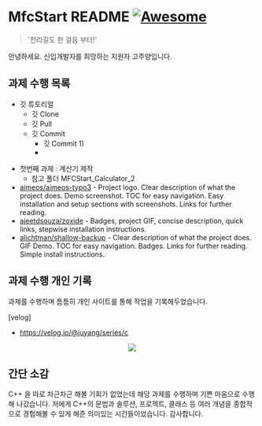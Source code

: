 # MfcStart README [![Awesome](https://cdn.jsdelivr.net/gh/sindresorhus/awesome@d7305f38d29fed78fa85652e3a63e154dd8e8829/media/badge.svg)](https://github.com/sindresorhus/awesome#readme)
>  '천리길도 한 걸음 부터!' 

안녕하세요. 신입개발자를 희망하는 지원자 고주양입니다.

## 과제 수행 목록

* 깃 튜토리얼
  * 깃 Clone
  * 깃 Pull
  * 깃 Commit
    * 깃 Commit 1)
    * 
- 첫번째 과제 : 계산기 제작
  - 참고 폴더 MFCStart_Calculator_2
- [aimeos/aimeos-typo3](https://github.com/aimeos/aimeos-typo3#readme) - Project logo. Clear description of what the project does. Demo screenshot. TOC for easy navigation. Easy installation and setup sections with screenshots. Links for further reading.
- [ajeetdsouza/zoxide](https://github.com/ajeetdsouza/zoxide#readme) - Badges, project GIF, concise description, quick links, stepwise installation instructions.
- [alichtman/shallow-backup](https://github.com/alichtman/shallow-backup#readme) - Clear description of what the project does. GIF Demo. TOC for easy navigation. Badges. Links for further reading. Simple install instructions.

## 과제 수행 개인 기록

과제를 수행하며 틈틈히 개인 사이트를 통해 작업을 기록해두었습니다.

[velog]
- https://velog.io/@juyang/series/c
<p align="center">
  <img src="https://github.com/GOJUYANG/MfcStart/assets/133473562/8f766ec9-6a02-47db-b683-b6f325acd343">
</p>


## 간단 소감

C++ 을 따로 차근차근 해볼 기회가 없었는데 해당 과제를 수행하며 기쁜 마음으로 수행해 나갔습니다.
저에게 C++의 문법과 솔루션, 프로젝트, 클래스 등 여러 개념을 종합적으로 경험해볼 수 있게 해준 의미있는 시간들이었습니다. 
감사합니다.


